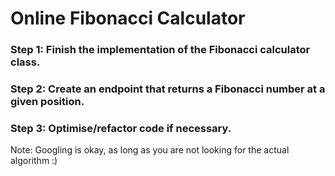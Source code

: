 # Online Fibonacci Calculator

### Step 1: Finish the implementation of the Fibonacci calculator class.
### Step 2: Create an endpoint that returns a Fibonacci number at a given position.
### Step 3: Optimise/refactor code if necessary.


Note: Googling is okay, as long as you are not looking for the actual algorithm :)
